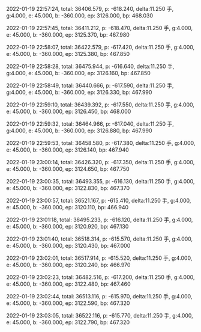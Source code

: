 2022-01-19 22:57:24, total: 36406.579, p: -618.240, delta:11.250 手, g:4.000, e: 45.000, b: -360.000, ep: 3126.000, bp: 468.030

2022-01-19 22:57:45, total: 36411.212, p: -618.470, delta:11.250 手, g:4.000, e: 45.000, b: -360.000, ep: 3125.370, bp: 467.980

2022-01-19 22:58:07, total: 36422.579, p: -617.420, delta:11.250 手, g:4.000, e: 45.000, b: -360.000, ep: 3125.380, bp: 467.850

2022-01-19 22:58:28, total: 36475.944, p: -616.640, delta:11.250 手, g:4.000, e: 45.000, b: -360.000, ep: 3126.160, bp: 467.850

2022-01-19 22:58:49, total: 36440.666, p: -617.590, delta:11.250 手, g:4.000, e: 45.000, b: -360.000, ep: 3126.330, bp: 467.990

2022-01-19 22:59:10, total: 36439.392, p: -617.550, delta:11.250 手, g:4.000, e: 45.000, b: -360.000, ep: 3126.450, bp: 468.000

2022-01-19 22:59:32, total: 36464.966, p: -617.040, delta:11.250 手, g:4.000, e: 45.000, b: -360.000, ep: 3126.880, bp: 467.990

2022-01-19 22:59:53, total: 36458.580, p: -617.380, delta:11.250 手, g:4.000, e: 45.000, b: -360.000, ep: 3126.140, bp: 467.940

2022-01-19 23:00:14, total: 36426.320, p: -617.350, delta:11.250 手, g:4.000, e: 45.000, b: -360.000, ep: 3124.650, bp: 467.750

2022-01-19 23:00:35, total: 36493.355, p: -616.130, delta:11.250 手, g:4.000, e: 45.000, b: -360.000, ep: 3122.830, bp: 467.370

2022-01-19 23:00:57, total: 36521.167, p: -615.410, delta:11.250 手, g:4.000, e: 45.000, b: -360.000, ep: 3120.110, bp: 466.940

2022-01-19 23:01:18, total: 36495.233, p: -616.120, delta:11.250 手, g:4.000, e: 45.000, b: -360.000, ep: 3120.920, bp: 467.130

2022-01-19 23:01:40, total: 36518.314, p: -615.570, delta:11.250 手, g:4.000, e: 45.000, b: -360.000, ep: 3120.430, bp: 467.000

2022-01-19 23:02:01, total: 36517.914, p: -615.520, delta:11.250 手, g:4.000, e: 45.000, b: -360.000, ep: 3120.240, bp: 466.970

2022-01-19 23:02:23, total: 36482.516, p: -617.200, delta:11.250 手, g:4.000, e: 45.000, b: -360.000, ep: 3122.480, bp: 467.460

2022-01-19 23:02:44, total: 36513.116, p: -615.970, delta:11.250 手, g:4.000, e: 45.000, b: -360.000, ep: 3122.590, bp: 467.320

2022-01-19 23:03:05, total: 36522.116, p: -615.770, delta:11.250 手, g:4.000, e: 45.000, b: -360.000, ep: 3122.790, bp: 467.320